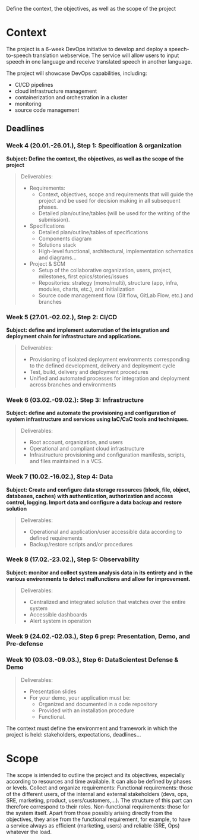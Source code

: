 Define the context, the objectives, as well as the scope of the project

# Context

The project is a 6-week DevOps initiative to develop and deploy a speech-to-speech translation webservice. The service will allow users to input speech in one language and receive translated speech in another language. 

The project will showcase DevOps capabilities, including:

- CI/CD pipelines
- cloud infrastructure management
- containerization and orchestration in a cluster
- monitoring
- source code management

## Deadlines

### Week 4 (20.01.-26.01.), Step 1: Specification & organization

**Subject: Define the context, the objectives, as well as the scope of the project**

> Deliverables:
> - Requirements:
>   - Context, objectives, scope and requirements that will guide the project and be used for decision making in all subsequent phases.
>   - Detailed plan/outline/tables (will be used for the writing of the submission).
> - Specifications
>   - Detailed plan/outline/tables of specifications
>   - Components diagram
>   - Solutions stack
>   - High-level functional, architectural, implementation schematics and diagrams...
> - Project & SCM
>   - Setup of the collaborative organization, users, project, milestones, first epics/stories/issues
>   - Repositories: strategy (mono/multi), structure (app, infra, modules, charts, etc.), and initialization
>   - Source code management flow (Git flow, GitLab Flow, etc.) and branches

### Week 5 (27.01.-02.02.), Step 2: CI/CD

**Subject: define and implement automation of the integration and deployment chain for infrastructure and applications.**

> Deliverables: 
> - Provisioning of isolated deployment environments corresponding to the defined development, delivery and deployment cycle
> - Test, build, delivery and deployment procedures
> - Unified and automated processes for integration and deployment across branches and environments

### Week 6 (03.02.-09.02.): Step 3: Infrastructure

**Subject: define and automate the provisioning and configuration of system infrastructure and services using IaC/CaC tools and techniques.**

> Deliverables:
> - Root account, organization, and users
> - Operational and compliant cloud infrastructure
> - Infrastructure provisioning and configuration manifests, scripts, and files maintained in a VCS.

### Week 7 (10.02.-16.02.), Step 4: Data
**Subject: Create and configure data storage resources (block, file, object, databases, caches) with authentication, authorization and access control, logging. Import data and configure a data backup and restore solution**

> Deliverables:
> - Operational and application/user accessible data according to defined requirements
> - Backup/restore scripts and/or procedures

### Week 8 (17.02.-23.02.), Step 5: Observability
**Subject: monitor and collect system analysis data in its entirety and in the various environments to detect malfunctions and allow for improvement.**

> Deliverables:
> - Centralized and integrated solution that watches over the entire system
> - Accessible dashboards
> - Alert system in operation

### Week 9 (24.02.-02.03.), Step 6 prep: Presentation, Demo, and Pre-defense

### Week 10 (03.03.-09.03.), Step 6: DataScientest Defense & Demo
> Deliverables:
> - Presentation slides
> - For your demo, your application must be:
>   - Organized and documented in a code repository
>   - Provided with an installation procedure
>   - Functional.



The context must define the environment and framework in which the project is held: stakeholders, expectations, deadlines...


# Scope





The scope is intended to outline the project and its objectives, especially according to resources and time available. It can also be defined by phases or levels.
Collect and organize requirements:
Functional requirements: those of the different users, of the internal and external stakeholders (devs, ops, SRE, marketing, product, users/customers,...). The structure of this part can therefore correspond to their roles.
Non-functional requirements: those for the system itself. Apart from those possibly arising directly from the objectives, they arise from the functional requirement, for example, to have a service always as efficient (marketing, users) and reliable (SRE, Ops) whatever the load.